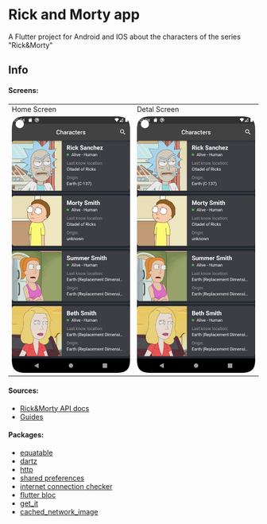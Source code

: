 # Rick and Morty app

A Flutter project for Android and IOS about the characters of the series "Rick&Morty"

## Info

#### Screens:

<table>
  <tr>
    <td>Home Screen</td>
     <td>Detal Screen</td>
  </tr>
  <tr>
    <td><img src="https://raw.githubusercontent.com/dissyCRZ/rick_and_morty_mobile_app/main/screenshots/Screenshot_HomePage.png" width="300"> </td>
    <td><img src="https://raw.githubusercontent.com/dissyCRZ/rick_and_morty_mobile_app/main/screenshots/Screenshot_HomePage.png" width="300"> </td>
  </tr>
 </table>

#### Sources:

- [Rick&Morty API docs](https://rickandmortyapi.com/documentation/#rest)
- [Guides](https://www.youtube.com/watch?v=fbG4lA4Pq4w&ab_channel=KonstantinKokorin)

#### Packages:

- [equatable](https://pub.dev/packages/equatable)
- [dartz](https://pub.dev/packages/dartz)
- [http](https://pub.dev/packages/http)
- [shared preferences](https://pub.dev/packages/shared_preferences)
- [internet connection checker](https://pub.dev/packages/internet_connection_checker)
- [flutter bloc](https://pub.dev/packages/flutter_bloc)
- [get_it](https://pub.dev/packages/get_it)
- [cached_network_image](https://pub.dev/packages/cached_network_image)


